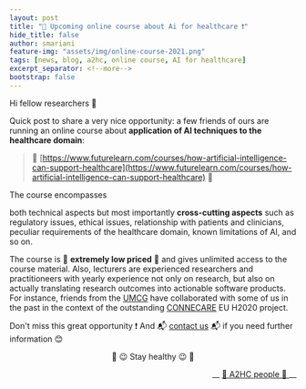 ```yaml
---
layout: post
title: "📣 Upcoming online course about Ai for healthcare ❗️"
hide_title: false
author: smariani
feature-img: "assets/img/online-course-2021.png"
tags: [news, blog, a2hc, online course, AI for healthcare]
excerpt_separator: <!--more-->
bootstrap: false
---
```


Hi fellow researchers 👋

Quick post to share a very nice opportunity: 
a few friends of ours are running an online course about **application of AI techniques to the healthcare domain**:

> 📌 [https://www.futurelearn.com/courses/how-artificial-intelligence-can-support-healthcare](https://www.futurelearn.com/courses/how-artificial-intelligence-can-support-healthcare) 📌

The course encompasses 
<!--more-->
both technical aspects but most importantly 
**cross-cutting aspects** such as regulatory issues,
ethical issues,
relationship with patients and clinicians,
peculiar requirements of the healthcare domain,
known limitations of AI,
and so on.

The course is 💸 **extremely low priced** 💸 
and gives unlimited access to the course material.
Also, lecturers are experienced researchers and practitioneers with yearly experience not only on research,
but also on actually translating research outcomes into actionable software products.
For instance, friends from the [UMCG](https://www.umcg.nl) have collaborated with some of us in the past
in the context of the outstanding [CONNECARE]() EU H2020 project.

Don't miss this great opportunity ❗️
And 📬 [contact us](mailto:a2hc.org@gmail.com) 📬 if you need further information 😊

<p style="text-align: center"> 💪 😉 Stay healthy 😉 💪 </p>

<p style="text-align: right"> __ <a href="/a2hc.website/people/"> 👋 A2HC people 👋 </a> __ </p>
